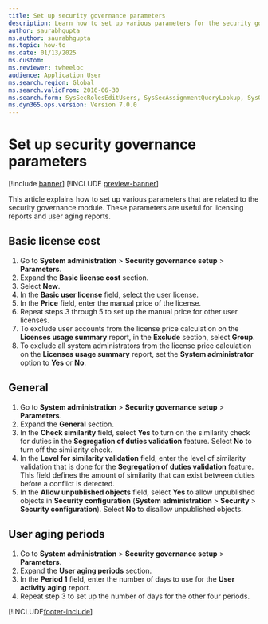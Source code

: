 ```yaml
--- 
title: Set up security governance parameters
description: Learn how to set up various parameters for the security governance module.
author: saurabhgupta
ms.author: saurabhgupta
ms.topic: how-to
ms.date: 01/13/2025
ms.custom:
ms.reviewer: twheeloc
audience: Application User
ms.search.region: Global
ms.search.validFrom: 2016-06-30
ms.search.form: SysSecRolesEditUsers, SysSecAssignmentQueryLookup, SysQueryForm, SysSecRoleExcludeUsers
ms.dyn365.ops.version: Version 7.0.0 
---
```


# Set up security governance parameters

[!include [banner](../includes/banner.md)]
[!INCLUDE [preview-banner](~/../shared-content/shared/preview-includes/preview-banner.md)]

This article explains how to set up various parameters that are related to the security governance module. These parameters are useful for licensing reports and user aging reports.

## Basic license cost

1. Go to **System administration** \> **Security governance setup** \> **Parameters**.
1. Expand the **Basic license cost** section.
1. Select **New**.
1. In the **Basic user license** field, select the user license.
1. In the **Price** field, enter the manual price of the license.
1. Repeat steps 3 through 5 to set up the manual price for other user licenses.
1. To exclude user accounts from the license price calculation on the **Licenses usage summary** report, in the **Exclude** section, select **Group**.
1. To exclude all system administrators from the license price calculation on the **Licenses usage summary** report, set the **System administrator** option to **Yes** or **No**.

## General

1. Go to **System administration** \> **Security governance setup** \> **Parameters**.
1. Expand the **General** section.
1. In the **Check similarity** field, select **Yes** to turn on the similarity check for duties in the **Segregation of duties validation** feature. Select **No** to turn off the similarity check.
1. In the **Level for similarity validation** field, enter the level of similarity validation that is done for the **Segregation of duties validation** feature. This field defines the amount of similarity that can exist between duties before a conflict is detected.
1. In the **Allow unpublished objects** field, select **Yes** to allow unpublished objects in **Security configuration** (**System administration** \> **Security** \> **Security configuration**). Select **No** to disallow unpublished objects.

## User aging periods

1. Go to **System administration** \> **Security governance setup** \> **Parameters**.
1. Expand the **User aging periods** section.
1. In the **Period 1** field, enter the number of days to use for the **User activity aging** report.
1. Repeat step 3 to set up the number of days for the other four periods.

[!INCLUDE[footer-include](../../../includes/footer-banner.md)]
